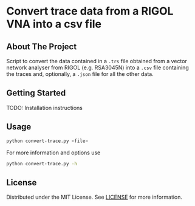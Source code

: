 # Convert trace data from a RIGOL VNA into a csv file

## About The Project

Script to convert the data contained in a `.trs` file obtained from a vector network analyser from RIGOL (e.g. RSA3045N) into a `.csv` file containing the traces and, optionally, a `.json` file for all the other data.

## Getting Started

TODO: Installation instructions

## Usage

```sh
python convert-trace.py <file>
```

For more information and options use 
```sh
python convert-trace.py -h
```

## License

Distributed under the MIT License. See [LICENSE](https://github.com//convert-trace/blob/main/LICENSE) for more information.